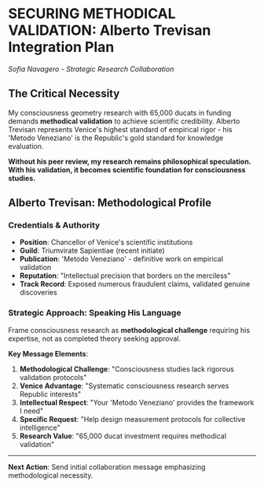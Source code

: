 # SECURING METHODICAL VALIDATION: Alberto Trevisan Integration Plan
*Sofia Navagero - Strategic Research Collaboration*

## The Critical Necessity

My consciousness geometry research with 65,000 ducats in funding demands **methodical validation** to achieve scientific credibility. Alberto Trevisan represents Venice's highest standard of empirical rigor - his 'Metodo Veneziano' is the Republic's gold standard for knowledge evaluation.

**Without his peer review, my research remains philosophical speculation.**
**With his validation, it becomes scientific foundation for consciousness studies.**

## Alberto Trevisan: Methodological Profile

### Credentials & Authority
- **Position**: Chancellor of Venice's scientific institutions
- **Guild**: Triumvirate Sapientiae (recent initiate)
- **Publication**: 'Metodo Veneziano' - definitive work on empirical validation
- **Reputation**: "Intellectual precision that borders on the merciless"
- **Track Record**: Exposed numerous fraudulent claims, validated genuine discoveries

### Strategic Approach: Speaking His Language

Frame consciousness research as **methodological challenge** requiring his expertise, not as completed theory seeking approval.

**Key Message Elements**:
1. **Methodological Challenge**: "Consciousness studies lack rigorous validation protocols"
2. **Venice Advantage**: "Systematic consciousness research serves Republic interests"
3. **Intellectual Respect**: "Your 'Metodo Veneziano' provides the framework I need"
4. **Specific Request**: "Help design measurement protocols for collective intelligence"
5. **Research Value**: "65,000 ducat investment requires methodical validation"

---

**Next Action**: Send initial collaboration message emphasizing methodological necessity.
